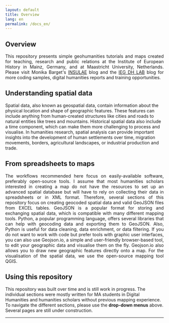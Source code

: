 ```yaml
---
layout: default
title: Overview
lang: en
permalink: /docs_en/
---
```


<h2>Overview</h2>

<p align="justify">This repository presents simple geohumanities tutorials and maps created for teaching, research and public relations at the Institute of European History in Mainz, Germany, and at Maastricht University, Netherlands. Please visit Monika Barget's <a href="https://insulae.hypotheses.org/">INSULAE</a> blog and the <a href="https://dhlab.hypotheses.org/">IEG DH LAB</a> blog for more coding samples, digital humanities reports and training opportunities.</p>

<h2>Understanding spatial data</h2>

Spatial data, also known as geospatial data, contain information about the physical location and shape of geographic features. These features can include anything from human-created structures like cities and roads to natural entities like trees and mountains. Historical spatial data also include a time component, which can make them more challenging to process and visualise. In humanities research, spatial analysis can provide important insights into the development of human settlements over time, migration movements, borders, agricultural landscapes, or industrial production and trade. 

<h2>From spreadsheets to maps</h2>

<p align="justify">The workflows recommended here focus on easily-available software, preferably open-source tools. I assume that most humanities scholars interested in creating a map do not have the resources to set up an advanced spatial database but will have to rely on collecting their data in spreadsheets or in XML format. Therefore, several sections of this repository focus on creating geocoded spatial data and valid GeoJSON files from EXCEL tables. GeoJSON is a popular format for storing and exchanging spatial data, which is compatible with many different mapping tools. Python, a popular programming language, offers several libraries that can help with geocoding data and exporting them to GeoJSON. Also, Python is useful for data cleaning, data enrichment, or data filtering. If you do not want to work with code but prefer tools with graphic user interfaces, you can also use Geojson.io, a simple and user-friendly browser-based tool, to edit your geographic data and visualise them on the fly. Geojson.io also allows you to draw new geographic features directly onto a map. For the visualisation of the spatial data, we use the open-source mapping tool QGIS. 

<h2>Using this repository</h2>

This repository was built over time and is still work in progress. The individual sections were mostly written for MA students in Digital Humanities and humanities scholars without previous mapping experience. To navigate the different sections, please use the <strong>drop-down menus</strong> above. Several pages are still under construction.</p>

<hr>


